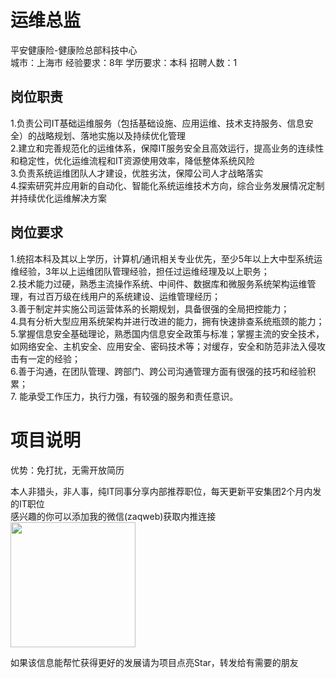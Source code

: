 # 运维总监
平安健康险-健康险总部科技中心  
城市：上海市 经验要求：8年 学历要求：本科  招聘人数：1

## 岗位职责
1.负责公司IT基础运维服务（包括基础设施、应用运维、技术支持服务、信息安全）的战略规划、落地实施以及持续优化管理   
2.建立和完善规范化的运维体系，保障IT服务安全且高效运行，提高业务的连续性和稳定性，优化运维流程和IT资源使用效率，降低整体系统风险   
3.负责系统运维团队人才建设，优胜劣汰，保障公司人才战略落实   
4.探索研究并应用新的自动化、智能化系统运维技术方向，综合业务发展情况定制并持续优化运维解决方案

## 岗位要求
1.统招本科及其以上学历，计算机/通讯相关专业优先，至少5年以上大中型系统运维经验，3年以上运维团队管理经验，担任过运维经理及以上职务；    
2.技术能力过硬，熟悉主流操作系统、中间件、数据库和微服务系统架构运维管理，有过百万级在线用户的系统建设、运维管理经历；    
3.善于制定并实施公司运营体系的长期规划，具备很强的全局把控能力；    
4.具有分析大型应用系统架构并进行改进的能力，拥有快速排查系统瓶颈的能力；    
5.掌握信息安全基础理论，熟悉国内信息安全政策与标准；掌握主流的安全技术，如网络安全、主机安全、应用安全、密码技术等；对缓存，安全和防范非法入侵攻击有一定的经验；   
6.善于沟通，在团队管理、跨部门、跨公司沟通管理方面有很强的技巧和经验积累；    
7.	能承受工作压力，执行力强，有较强的服务和责任意识。

# 项目说明

优势：免打扰，无需开放简历

本人非猎头，非人事，纯IT同事分享内部推荐职位，每天更新平安集团2个月内发的IT职位  
感兴趣的你可以添加我的微信(zaqweb)获取内推连接  
<img src="https://github.com/zaqweb/PA-IT-JOBS/blob/master/WechatICode.jpeg"  height="200" width="200">

如果该信息能帮忙获得更好的发展请为项目点亮Star，转发给有需要的朋友




